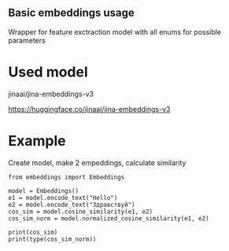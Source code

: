 ## Basic embeddings usage

Wrapper for feature exctraction model with all enums for possible parameters

# Used model
jinaai/jina-embeddings-v3

https://huggingface.co/jinaai/jina-embeddings-v3

# Example

Create model, make 2 empeddings, calculate similarity

```
from embeddings import Embeddings

model = Embeddings()
e1 = model.encode_text("Hello")
e2 = model.encode_text("Здравствуй")
cos_sim = model.cosine_similarity(e1, e2)
cos_sim_norm = model.normalized_cosine_similarity(e1, e2)

print(cos_sim)
print(type(cos_sim_norm))
```